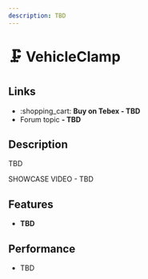 ```yaml
---
description: TBD
---
```


# 🗜️ VehicleClamp

## Links

* :shopping\_cart: **Buy on Tebex - TBD**
* Forum topic **- TBD**

## Description

TBD

SHOWCASE VIDEO - TBD

## Features

* **TBD**

## Performance

* TBD

